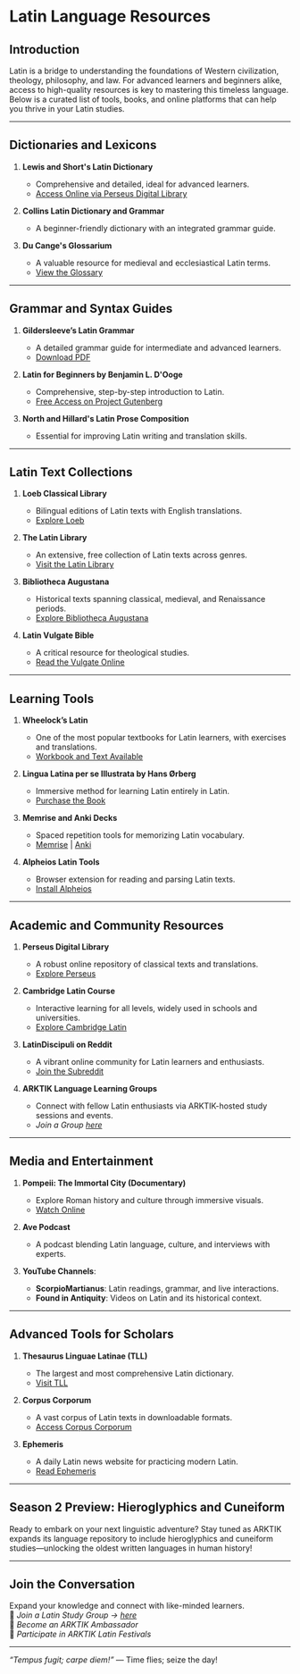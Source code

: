 # **Latin Language Resources**

## **Introduction**
Latin is a bridge to understanding the foundations of Western civilization, theology, philosophy, and law. For advanced learners and beginners alike, access to high-quality resources is key to mastering this timeless language. Below is a curated list of tools, books, and online platforms that can help you thrive in your Latin studies.

---

## **Dictionaries and Lexicons**
1. **Lewis and Short's Latin Dictionary**  
   - Comprehensive and detailed, ideal for advanced learners.  
   - [Access Online via Perseus Digital Library](http://www.perseus.tufts.edu/hopper/resolveform?redirect=true&lang=Latin)

2. **Collins Latin Dictionary and Grammar**  
   - A beginner-friendly dictionary with an integrated grammar guide.

3. **Du Cange's Glossarium**  
   - A valuable resource for medieval and ecclesiastical Latin terms.  
   - [View the Glossary](https://ducange.enc.sorbonne.fr/)

---

## **Grammar and Syntax Guides**
1. **Gildersleeve’s Latin Grammar**  
   - A detailed grammar guide for intermediate and advanced learners.  
   - [Download PDF](https://archive.org/details/cu31924021631262)

2. **Latin for Beginners by Benjamin L. D'Ooge**  
   - Comprehensive, step-by-step introduction to Latin.  
   - [Free Access on Project Gutenberg](https://www.gutenberg.org/ebooks/18251)

3. **North and Hillard's Latin Prose Composition**  
   - Essential for improving Latin writing and translation skills.

---

## **Latin Text Collections**
1. **Loeb Classical Library**  
   - Bilingual editions of Latin texts with English translations.  
   - [Explore Loeb](https://www.loebclassics.com/)

2. **The Latin Library**  
   - An extensive, free collection of Latin texts across genres.  
   - [Visit the Latin Library](http://www.thelatinlibrary.com/)

3. **Bibliotheca Augustana**  
   - Historical texts spanning classical, medieval, and Renaissance periods.  
   - [Explore Bibliotheca Augustana](http://www.hs-augsburg.de/~harsch/augustana.html)

4. **Latin Vulgate Bible**  
   - A critical resource for theological studies.  
   - [Read the Vulgate Online](https://vulgate.org/)

---

## **Learning Tools**
1. **Wheelock’s Latin**  
   - One of the most popular textbooks for Latin learners, with exercises and translations.  
   - [Workbook and Text Available](https://www.hackettpublishing.com/wheelock-s-latin-7th-edition)

2. **Lingua Latina per se Illustrata by Hans Ørberg**  
   - Immersive method for learning Latin entirely in Latin.  
   - [Purchase the Book](https://www.hackettpublishing.com/lingua-latina)

3. **Memrise and Anki Decks**  
   - Spaced repetition tools for memorizing Latin vocabulary.  
   - [Memrise](https://www.memrise.com/) | [Anki](https://apps.ankiweb.net/)

4. **Alpheios Latin Tools**  
   - Browser extension for reading and parsing Latin texts.  
   - [Install Alpheios](https://alpheios.net/)

---

## **Academic and Community Resources**
1. **Perseus Digital Library**  
   - A robust online repository of classical texts and translations.  
   - [Explore Perseus](http://www.perseus.tufts.edu/)

2. **Cambridge Latin Course**  
   - Interactive learning for all levels, widely used in schools and universities.  
   - [Explore Cambridge Latin](https://www.cambridgescp.com/)

3. **LatinDiscipuli on Reddit**  
   - A vibrant online community for Latin learners and enthusiasts.  
   - [Join the Subreddit](https://www.reddit.com/r/latin/)

4. **ARKTIK Language Learning Groups**  
   - Connect with fellow Latin enthusiasts via ARKTIK-hosted study sessions and events.  
   - *Join a Group [here](../join_a_language_group.md)*

---

## **Media and Entertainment**
1. **Pompeii: The Immortal City (Documentary)**  
   - Explore Roman history and culture through immersive visuals.  
   - [Watch Online](https://www.imdb.com/title/tt10077066/)

2. **Ave Podcast**  
   - A podcast blending Latin language, culture, and interviews with experts.

3. **YouTube Channels**:  
   - **ScorpioMartianus**: Latin readings, grammar, and live interactions.  
   - **Found in Antiquity**: Videos on Latin and its historical context.

---

## **Advanced Tools for Scholars**
1. **Thesaurus Linguae Latinae (TLL)**  
   - The largest and most comprehensive Latin dictionary.  
   - [Visit TLL](https://tll.degruyter.com/)

2. **Corpus Corporum**  
   - A vast corpus of Latin texts in downloadable formats.  
   - [Access Corpus Corporum](https://www.mlat.uzh.ch/MLS/)

3. **Ephemeris**  
   - A daily Latin news website for practicing modern Latin.  
   - [Read Ephemeris](http://ephemeris.alcuinus.net/)

---

## **Season 2 Preview: Hieroglyphics and Cuneiform**
Ready to embark on your next linguistic adventure? Stay tuned as ARKTIK expands its language repository to include hieroglyphics and cuneiform studies—unlocking the oldest written languages in human history!

---

## **Join the Conversation**
Expand your knowledge and connect with like-minded learners.  
📌 *Join a Latin Study Group → [here](../join_a_language_group.md)*  
📌 *Become an ARKTIK Ambassador*  
📌 *Participate in ARKTIK Latin Festivals*

---

*“Tempus fugit; carpe diem!”* — Time flies; seize the day!
